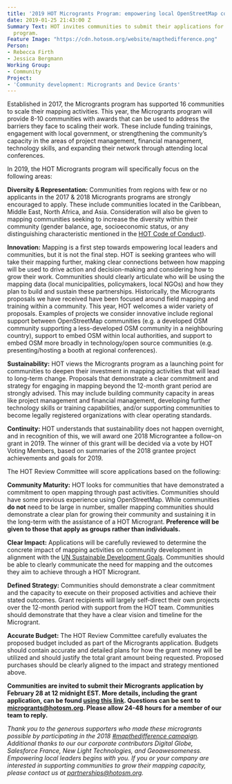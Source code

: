 ```yaml
---
title: '2019 HOT Microgrants Program: empowering local OpenStreetMap communities'
date: 2019-01-25 21:43:00 Z
Summary Text: HOT invites communities to submit their applications for the 2019 Microgrants
  program.
Feature Image: "https://cdn.hotosm.org/website/mapthedifference.png"
Person:
- Rebecca Firth
- Jessica Bergmann
Working Group:
- Community
Project:
- 'Community development: Microgrants and Device Grants'
---
```


Established in 2017, the Microgrants program has supported 16 communities to scale their mapping activities. This year, the Microgrants program will provide 8-10 communities with awards that can be used to address the barriers they face to scaling their work. These include funding trainings, engagement with local government, or strengthening the community’s capacity in the areas of project management, financial management, technology skills, and expanding their network through attending local conferences.

In 2019, the HOT Microgrants program will specifically focus on the following areas:

**Diversity & Representation:** Communities from regions with few or no applicants in the 2017 & 2018 Microgrants programs are strongly encouraged to apply. These include communities located in the Caribbean, Middle East, North Africa, and Asia. Consideration will also be given to mapping communities seeking to increase the diversity within their community (gender balance, age, socioeconomic status, or any distinguishing characteristic mentioned in the [HOT Code of Conduct](https://www.hotosm.org/code-of-conduct)).

**Innovation:** Mapping is a first step towards empowering local leaders and communities, but it is not the final step. HOT is seeking grantees who will take their mapping further, making clear connections between how mapping will be used to drive action and decision-making and considering how to grow their work. Communities should clearly articulate who will be using the mapping data (local municipalities, policymakers, local NGOs) and how they plan to build and sustain these partnerships. Historically, the Microgrants proposals we have received have been focused around field mapping and training within a community. This year, HOT welcomes a wider variety of proposals. Examples of projects we consider innovative include regional support between OpenStreetMap communities (e.g. a developed OSM community supporting a less-developed OSM community in a neighbouring country), support to embed OSM within local authorities, and support to embed OSM more broadly in technology/open source communities (e.g. presenting/hosting a booth at regional conferences).

**Sustainability:** HOT views the Microgrants program as a launching point for communities to deepen their investment in mapping activities that will lead to long-term change. Proposals that demonstrate a clear commitment and strategy for engaging in mapping beyond the 12-month grant period are strongly advised. This may include building community capacity in areas like project management and financial management, developing further technology skills or training capabilities, and/or supporting communities to become legally registered organizations with clear operating standards. 

**Continuity:** HOT understands that sustainability does not happen overnight, and in recognition of this, we will award one 2018 Micrograntee a follow-on grant in 2019. The winner of this grant will be decided via a vote by HOT Voting Members, based on summaries of the 2018 grantee project achievements and goals for 2019.



The HOT Review Committee will score applications based on the following:

**Community Maturity:** HOT looks for communities that have demonstrated a commitment to open mapping through past activities. Communities should have some previous experience using OpenStreetMap. While communities **do not** need to be large in number, smaller mapping communities should demonstrate a clear plan for growing their community and sustaining it in the long-term with the assistance of a HOT Microgrant. **Preference will be given to those that apply as groups rather than individuals.**

**Clear Impact:** Applications will be carefully reviewed to determine the concrete impact of mapping activities on community development in alignment with the [UN Sustainable Development Goals](https://sustainabledevelopment.un.org/?menu=1300). Communities should be able to clearly communicate the need for mapping and the outcomes they aim to achieve through a HOT Microgrant.

**Defined Strategy:** Communities should demonstrate a clear commitment and the capacity to execute on their proposed activities and achieve their stated outcomes. Grant recipients will largely self-direct their own projects over the 12-month period with support from the HOT team. Communities should demonstrate that they have a clear vision and timeline for the Microgrant.  

**Accurate Budget:** The HOT Review Committee carefully evaluates the proposed budget included as part of the Microgrants application. Budgets should contain accurate and detailed plans for how the grant money will be utilized and should justify the total grant amount being requested. Proposed purchases should be clearly aligned to the impact and strategy mentioned above.

**Communities are invited to submit their Microgrants application by February 28 at 12 midnight EST. More details, including the grant application, can be found [using this link](https://docs.google.com/document/d/1xTO-KK5zjrbdOOh1yGhZ1vmWwDUZgdmEePT9RiNS5KQ/edit?usp=sharing). Questions can be sent to [microgrants@hotosm.org](microgrants@hotosm.org). Please allow 24-48 hours for a member of our team to reply.**



*Thank you to the generous supporters who made these microgrants possible by participating in the 2018 [#mapthedifference campaign](https://hotosm.org/donate). Additional thanks to our our corporate contributors Digital Globe, Salesforce France, New Light Technologies, and Geoawesomeness. Empowering local leaders begins with you. If you or your company are interested in supporting communities to grow their mapping capacity, please contact us at [partnerships@hotosm.org](partnerships@hotosm.org).*